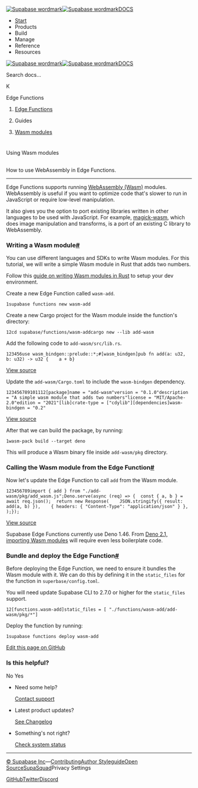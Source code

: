 [![Supabase wordmark](https://supabase.com/docs/_next/image?url=%2Fdocs%2Fsupabase-dark.svg&w=256&q=75&dpl=dpl_5BYG5BkQhU19GEfZfhcgAbeGcRQo)![Supabase wordmark](https://supabase.com/docs/_next/image?url=%2Fdocs%2Fsupabase-light.svg&w=256&q=75&dpl=dpl_5BYG5BkQhU19GEfZfhcgAbeGcRQo)DOCS](https://supabase.com/docs)

-   [Start](https://supabase.com/docs/guides/getting-started)
-   Products
-   Build
-   Manage
-   Reference
-   Resources

[![Supabase wordmark](https://supabase.com/docs/_next/image?url=%2Fdocs%2Fsupabase-dark.svg&w=256&q=75&dpl=dpl_5BYG5BkQhU19GEfZfhcgAbeGcRQo)![Supabase wordmark](https://supabase.com/docs/_next/image?url=%2Fdocs%2Fsupabase-light.svg&w=256&q=75&dpl=dpl_5BYG5BkQhU19GEfZfhcgAbeGcRQo)DOCS](https://supabase.com/docs)

Search docs...

K

Edge Functions

1.  [Edge Functions](https://supabase.com/docs/guides/functions)

3.  Guides

5.  [Wasm modules](https://supabase.com/docs/guides/functions/wasm)

# 

Using Wasm modules

## 

How to use WebAssembly in Edge Functions.

* * *

Edge Functions supports running [WebAssembly (Wasm)](https://developer.mozilla.org/en-US/docs/WebAssembly) modules. WebAssembly is useful if you want to optimize code that's slower to run in JavaScript or require low-level manipulation.

It also gives you the option to port existing libraries written in other languages to be used with JavaScript. For example, [magick-wasm](https://supabase.com/docs/guides/functions/examples/image-manipulation), which does image manipulation and transforms, is a port of an existing C library to WebAssembly.

### Writing a Wasm module[#](#writing-a-wasm-module)

You can use different languages and SDKs to write Wasm modules. For this tutorial, we will write a simple Wasm module in Rust that adds two numbers.

Follow this [guide on writing Wasm modules in Rust](https://developer.mozilla.org/en-US/docs/WebAssembly/Rust_to_Wasm) to setup your dev environment.

Create a new Edge Function called `wasm-add`.

```
1supabase functions new wasm-add
```

Create a new Cargo project for the Wasm module inside the function's directory:

```
12cd supabase/functions/wasm-addcargo new --lib add-wasm
```

Add the following code to `add-wasm/src/lib.rs`.

```
123456use wasm_bindgen::prelude::*;#[wasm_bindgen]pub fn add(a: u32, b: u32) -> u32 {    a + b}
```

[View source](https://github.com/supabase/supabase/blob/cb30f7be2dc31fa93dae25765a5fd28b9b2fa313/examples/edge-functions/supabase/functions/wasm-modules/add-wasm/src/lib.rs)

Update the `add-wasm/Cargo.toml` to include the `wasm-bindgen` dependency.

```
123456789101112[package]name = "add-wasm"version = "0.1.0"description = "A simple wasm module that adds two numbers"license = "MIT/Apache-2.0"edition = "2021"[lib]crate-type = ["cdylib"][dependencies]wasm-bindgen = "0.2"
```

[View source](https://github.com/supabase/supabase/blob/cb30f7be2dc31fa93dae25765a5fd28b9b2fa313/examples/edge-functions/supabase/functions/wasm-modules/add-wasm/Cargo.toml)

After that we can build the package, by running:

```
1wasm-pack build --target deno
```

This will produce a Wasm binary file inside `add-wasm/pkg` directory.

### Calling the Wasm module from the Edge Function[#](#calling-the-wasm-module-from-the-edge-function)

Now let's update the Edge Function to call `add` from the Wasm module.

```
123456789import { add } from "./add-wasm/pkg/add_wasm.js";Deno.serve(async (req) => {  const { a, b } = await req.json();  return new Response(    JSON.stringify({ result: add(a, b) }),    { headers: { "Content-Type": "application/json" } },  );});
```

[View source](https://github.com/supabase/supabase/blob/cb30f7be2dc31fa93dae25765a5fd28b9b2fa313/examples/edge-functions/supabase/functions/wasm-modules/index.ts)

Supabase Edge Functions currently use Deno 1.46. From [Deno 2.1, importing Wasm modules](https://deno.com/blog/v2.1) will require even less boilerplate code.

### Bundle and deploy the Edge Function[#](#bundle-and-deploy-the-edge-function)

Before deploying the Edge Function, we need to ensure it bundles the Wasm module with it. We can do this by defining it in the `static_files` for the function in `superbase/config.toml`.

You will need update Supabase CLI to 2.7.0 or higher for the `static_files` support.

```
12[functions.wasm-add]static_files = [ "./functions/wasm-add/add-wasm/pkg/*"]
```

Deploy the function by running:

```
1supabase functions deploy wasm-add
```

[Edit this page on GitHub](https://github.com/supabase/supabase/blob/master/apps/docs/content/guides/functions/wasm.mdx)

### Is this helpful?

No Yes

-   Need some help?
    
    [Contact support](https://supabase.com/support)
-   Latest product updates?
    
    [See Changelog](https://supabase.com/changelog)
-   Something's not right?
    
    [Check system status](https://status.supabase.com/)

* * *

[© Supabase Inc](https://supabase.com/)—[Contributing](https://github.com/supabase/supabase/blob/master/apps/docs/DEVELOPERS.md)[Author Styleguide](https://github.com/supabase/supabase/blob/master/apps/docs/CONTRIBUTING.md)[Open Source](https://supabase.com/open-source)[SupaSquad](https://supabase.com/supasquad)Privacy Settings

[GitHub](https://github.com/supabase/supabase)[Twitter](https://twitter.com/supabase)[Discord](https://discord.supabase.com/)